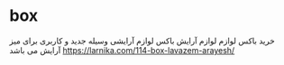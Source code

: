# box
خرید باکس لوازم لوازم آرایش
باکس لوازم آرایشی وسیله جدید و کاربری برای میز آرایش می باشد
https://larnika.com/114-box-lavazem-arayesh/
